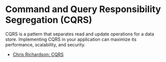 # Command and Query Responsibility Segregation (CQRS)

CQRS is a pattern that separates read and update operations for a data store. Implementing CQRS in your application can maximize its performance, scalability, and security.

- [Chris Richardson: CQRS](https://microservices.io/patterns/data/cqrs.html)

